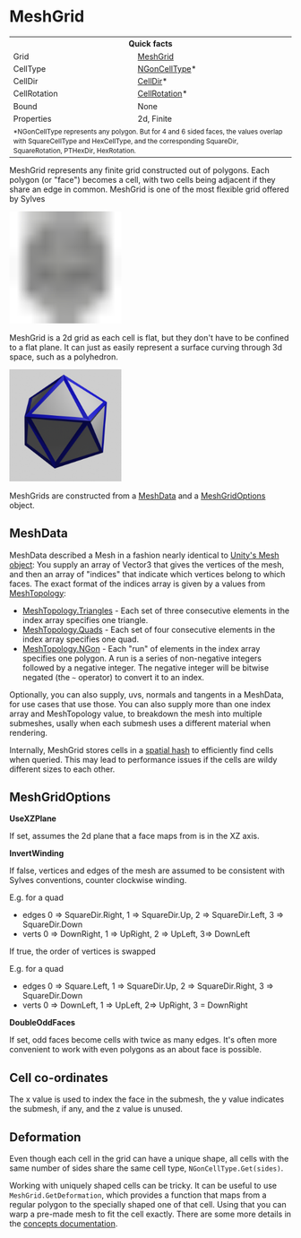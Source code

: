 # MeshGrid

<table>
<tr><th colspan="2">Quick facts</th></tr>
<tr><td>Grid</td><td><a href="xref:Sylves.MeshGrid">MeshGrid</a></td></tr>
<tr><td>CellType</td><td><a href="xref:Sylves.NGonCellType">NGonCellType</a>*</td></tr>
<tr><td>CellDir</td><td><a href="xref:Sylves.CellDir">CellDir</a>*</td></tr>
<tr><td>CellRotation</td><td><a href="xref:Sylves.CellRotation">CellRotation</a>*</td></tr>
<tr><td>Bound</td><td>None</td></tr>
<tr><td>Properties</td><td>2d, Finite</td></tr>
<tr><td colspan="2"><small>*NGonCellType represents any polygon. But for 4 and 6 sided faces, the values overlap with SquareCellType and HexCellType, and the corresponding SquareDir, SquareRotation, PTHexDir, HexRotation.</small></td></tr>
</table>

MeshGrid represents any finite grid constructed out of polygons. Each polygon (or "face") becomes a cell, with two cells being adjacent if they share an edge in common. 
MeshGrid is one of the most flexible grid offered by Sylves

<img width="200px" src="../../images/grids/meshgrid.svg" /></img>

MeshGrid is a 2d grid as each cell is flat, but they don't have to be confined to a flat plane. It can just as easily represent a surface curving through 3d space, such as a polyhedron.

<img width="200px" src="../../images/icosahedron.png" /></img>

MeshGrids are constructed from a [MeshData](xref:Sylves.MeshData) and a [MeshGridOptions](xref:Sylves.MeshGridOptions) object.

## MeshData

MeshData described a Mesh in a fashion nearly identical to [Unity's Mesh object](https://docs.unity3d.com/ScriptReference/Mesh.html): You supply an array of Vector3 that gives the vertices of the mesh, and then an array of "indices" that indicate which vertices belong to which faces. The exact format of the indices array is given by a values from [MeshTopology](xref:Sylves.MeshTopology):

* [MeshTopology.Triangles](xref:Sylves.MeshTopology.Triangles) - Each set of three consecutive elements in the index array specifies one triangle.
* [MeshTopology.Quads](xref:Sylves.MeshTopology.Quads) - Each set of four consecutive elements in the index array specifies one quad.
* [MeshTopology.NGon](xref:Sylves.MeshTopology.NGon) - Each "run" of elements in the index array specifies one polygon. A run is a series of non-negative integers followed by a negative integer. The negative integer will be bitwise negated (the `~` operator) to convert it to an index.

<!--
You can use [MeshUtils.GetFaces](xref:Sylves.MeshUtils.GetFaces) to work with idicies in a consistent fashion regardless of the MeshTopology type.
-->

Optionally, you can also supply, uvs, normals and tangents in a MeshData, for use cases that use those. You can also supply more than one index array and MeshTopology value, to breakdown the mesh into multiple submeshes, usally when each submesh uses a different material when rendering.

Internally, MeshGrid stores cells in a [spatial hash](https://en.wikipedia.org/wiki/Glossary_of_computer_graphics#Spatial_hashing) to efficiently find cells when queried. This may lead to performance issues if the cells are wildy different sizes to each other.

## MeshGridOptions

**UseXZPlane**

If set, assumes the 2d plane that a face maps from is in the XZ axis.

**InvertWinding**

If false, vertices and edges of the mesh are assumed to be consistent with Sylves conventions,
counter clockwise winding.

E.g. for a quad
 * edges 0 => SquareDir.Right, 1 => SquareDir.Up, 2 => SquareDir.Left, 3 => SquareDir.Down
 * verts 0 => DownRight, 1 => UpRight, 2 => UpLeft, 3=> DownLeft

If true, the order of vertices is swapped

E.g. for a quad
* edges 0 => Square.Left, 1 => SquareDir.Up, 2 => SquareDir.Right, 3 => SquareDir.Down
* verts 0 => DownLeft, 1 => UpLeft, 2=> UpRight, 3 = DownRight

**DoubleOddFaces**

If set, odd faces become cells with twice as many edges.
It's often more convenient to work with even polygons as an about face is possible.

## Cell co-ordinates

The x value is used to index the face in the submesh, the y value indicates the submesh, if any, and the z value is unused.

## Deformation

Even though each cell in the grid can have a unique shape, all cells with the same number of sides share the same cell type, `NGonCellType.Get(sides)`.

Working with uniquely shaped cells can be tricky. It can be useful to use `MeshGrid.GetDeformation`, which provides a function that maps from a regular polygon to the specially shaped one of that cell. Using that you can warp a pre-made mesh to fit the cell exactly. There are some more details in the [concepts documentation](../concepts/shape.md#deformation).